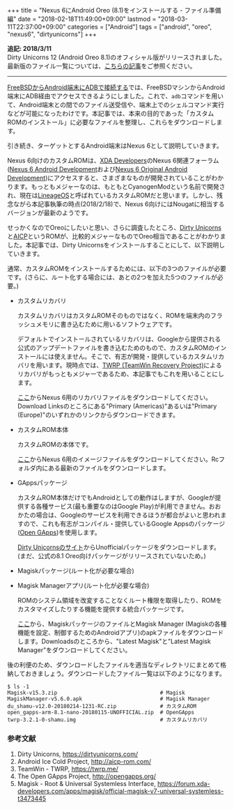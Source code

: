 +++
title = "Nexus 6にAndroid Oreo (8.1)をインストールする - ファイル準備編"
date = "2018-02-18T11:49:00+09:00"
lastmod = "2018-03-11T22:37:00+09:00"
categories = ["Android"]
tags = ["android", "oreo", "nexus6", "dirtyunicorns"]
+++

**追記: 2018/3/11**  
Dirty Unicorns 12 (Android Oreo 8.1)のオフィシャル版がリリースされました。最新版のファイル一覧については、[こちらの記事](/post/dirty-unicorns-12/)をご参照ください。

___

[FreeBSDからAndroid端末にADBで接続する](/post/freebsd-android-adb/)では、FreeBSDマシンからAndroid端末にADB経由でアクセスできるようにしました。これで、`adb`コマンドを用いて、Android端末との間でのファイル送受信や、端末上でのシェルコマンド実行などが可能になったわけです。本記事では、本来の目的であった「カスタムROMのインストール」に必要なファイルを整理し、これらをダウンロードします。

引き続き、ターゲットとするAndroid端末はNexus 6として説明していきます。

Nexus 6向けのカスタムROMは、[XDA Developers](https://www.xda-developers.com/)のNexus 6関連フォーラム([Nexus 6 Android Development](https://forum.xda-developers.com/nexus-6/development)および[Nexus 6 Original Android Development](https://forum.xda-developers.com/nexus-6/orig-development))にアクセスすると、さまざまなものが開発されていることがわかります。もっともメジャーなのは、もともとCyanogenModという名前で開発され、現在は[LineageOS](https://www.lineageos.org/)と呼ばれているカスタムROMだと思います。しかし、残念ながら本記事執筆の時点(2018/2/18)で、Nexus 6向けにはNougatに相当するバージョンが最新のようです。

せっかくなのでOreoにしたいと思い、さらに調査したところ、[Dirty Unicorns](https://dirtyunicorns.com/)と[AICP](http://aicp-rom.com/)というROMが、比較的メジャーなものでOreo相当であることがわかりました。本記事では、Dirty Unicornsをインストールすることにして、以下説明していきます。

通常、カスタムROMをインストールするためには、以下の3つのファイルが必要です。(さらに、ルート化する場合には、あとの2つを加えた5つのファイルが必要。)

- カスタムリカバリ

    カスタムリカバリはカスタムROMそのものではなく、ROMを端末内のフラッシュメモリに書き込むために用いるソフトウェアです。
    
    デフォルトでインストールされているリカバリは、Googleから提供される公式のアップデートファイルを書き込むためのもので、カスタムROMのインストールには使えません。そこで、有志が開発・提供しているカスタムリカバリを用います。現時点では、[TWRP (TeamWin Recovery Project)](https://twrp.me/)によるリカバリがもっともメジャーであるため、本記事でもこれを用いることにします。
    
    [ここ](https://twrp.me/motorola/motorolanexus6.html)からNexus 6用のリカバリファイルをダウンロードしてください。Download Linksのところにある"Primary (Americas)"あるいは"Primary (Europe)"のいずれかのリンクからダウンロードできます。
- カスタムROM本体

    カスタムROMの本体です。
    
    [ここ](https://download.dirtyunicorns.com/?dir=shamu)からNexus 6用のイメージファイルをダウンロードしてください。Rcフォルダ内にある最新のファイルをダウンロードします。
- GAppsパッケージ

    カスタムROM本体だけでもAndroidとしての動作はしますが、Googleが提供する各種サービス(最も重要なのはGoogle Play)が利用できません。おおかたの場合は、Googleのサービスを利用できるほうが都合がよいと思われますので、これも有志がコンパイル・提供しているGoogle Appsのパッケージ([Open GApps](http://opengapps.org/))を使用します。
    
    [Dirty Unicornsのサイト](https://download.dirtyunicorns.com/?dir=gapps/%20OpenGapps)からUnofficialパッケージをダウンロードします。(まだ、公式の8.1 Oreo向けパッケージがリリースされていないため。)
- Magiskパッケージ(ルート化が必要な場合)
- Magisk Managerアプリ(ルート化が必要な場合)

    ROMのシステム領域を改変することなくルート権限を取得したり、ROMをカスタマイズしたりする機能を提供する統合パッケージです。
    
    [ここ](https://forum.xda-developers.com/apps/magisk/official-magisk-v7-universal-systemless-t3473445)から、MagiskパッケージのファイルとMagisk Manager (Magiskの各種機能を設定、制御するためのAndroidアプリ)のapkファイルをダウンロードします。Downloadsのところから、"Latest Magisk"と"Latest Magisk Manager"をダウンロードしてください。

後の利便のため、ダウンロードしたファイルを適当なディレクトリにまとめて格納しておきましょう。ダウンロードしたファイル一覧は以下のようになります。
```shell-session
$ ls -1
Magisk-v15.3.zip                                 # Magisk
MagiskManager-v5.6.0.apk                         # Magisk Manager
du_shamu-v12.0-20180214-1231-RC.zip              # カスタムROM
open_gapps-arm-8.1-nano-20180115-UNOFFICIAL.zip  # OpenGApps
twrp-3.2.1-0-shamu.img                           # カスタムリカバリ
```

### 参考文献
1. Dirty Unicorns, https://dirtyunicorns.com/
1. Android Ice Cold Project, http://aicp-rom.com/
1. TeamWin - TWRP, https://twrp.me/
1. The Open GApps Project, http://opengapps.org/
1. Magisk - Root & Universal Systemless Interface, https://forum.xda-developers.com/apps/magisk/official-magisk-v7-universal-systemless-t3473445
